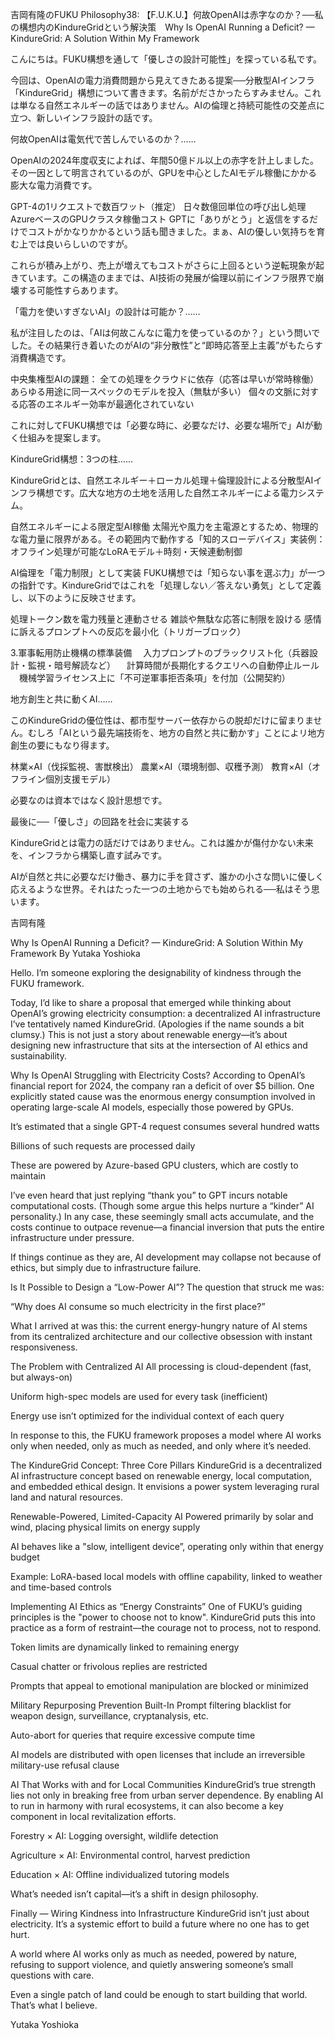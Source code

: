 吉岡有隆のFUKU Philosophy38: 【F.U.K.U.】何故OpenAIは赤字なのか？──私の構想内のKindureGridという解決策　Why Is OpenAI Running a Deficit? — KindureGrid: A Solution Within My Framework

こんにちは。FUKU構想を通して「優しさの設計可能性」を探っている私です。

今回は、OpenAIの電力消費問題から見えてきたある提案──分散型AIインフラ「KindureGrid」構想について書きます。名前がださかったらすみません。これは単なる自然エネルギーの話ではありません。AIの倫理と持続可能性の交差点に立つ、新しいインフラ設計の話です。

何故OpenAIは電気代で苦しんでいるのか？……

OpenAIの2024年度収支によれば、年間50億ドル以上の赤字を計上しました。その一因として明言されているのが、GPUを中心としたAIモデル稼働にかかる膨大な電力消費です。

GPT-4の1リクエストで数百ワット（推定）
日々数億回単位の呼び出し処理
AzureベースのGPUクラスタ稼働コスト
GPTに「ありがとう」と返信をするだけでコストがかなりかかるという話も聞きました。まぁ、AIの優しい気持ちを育む上では良いらしいのですが。

これらが積み上がり、売上が増えてもコストがさらに上回るという逆転現象が起きています。この構造のままでは、AI技術の発展が倫理以前にインフラ限界で崩壊する可能性すらあります。

「電力を使いすぎないAI」の設計は可能か？……

私が注目したのは、「AIは何故こんなに電力を使っているのか？」という問いでした。その結果行き着いたのがAIの“非分散性”と“即時応答至上主義”がもたらす消費構造です。

中央集権型AIの課題：
全ての処理をクラウドに依存（応答は早いが常時稼働）
あらゆる用途に同一スペックのモデルを投入（無駄が多い）
個々の文脈に対する応答のエネルギー効率が最適化されていない

これに対してFUKU構想では「必要な時に、必要なだけ、必要な場所で」AIが動く仕組みを提案します。

KindureGrid構想：3つの柱……

KindureGridとは、自然エネルギー＋ローカル処理＋倫理設計による分散型AIインフラ構想です。広大な地方の土地を活用した自然エネルギーによる電力システム。

自然エネルギーによる限定型AI稼働
太陽光や風力を主電源とするため、物理的な電力量に限界がある。その範囲内で動作する「知的スローデバイス」実装例：オフライン処理が可能なLoRAモデル＋時刻・天候連動制御

AI倫理を「電力制限」として実装
FUKU構想では「知らない事を選ぶ力」が一つの指針です。KindureGridではこれを「処理しない／答えない勇気」として定義し、以下のように反映させます。

処理トークン数を電力残量と連動させる
雑談や無駄な応答に制限を設ける
感情に訴えるプロンプトへの反応を最小化（トリガーブロック）

3.軍事転用防止機構の標準装備
　入力プロンプトのブラックリスト化（兵器設計・監視・暗号解読など）
　計算時間が長期化するクエリへの自動停止ルール
　機械学習ライセンス上に「不可逆軍事拒否条項」を付加（公開契約）

地方創生と共に動くAI……

このKindureGridの優位性は、都市型サーバー依存からの脱却だけに留まりません。むしろ「AIという最先端技術を、地方の自然と共に動かす」ことによリ地方創生の要にもなり得ます。

林業×AI（伐採監視、害獣検出）
農業×AI（環境制御、収穫予測）
教育×AI（オフライン個別支援モデル）

必要なのは資本ではなく設計思想です。

最後に──「優しさ」の回路を社会に実装する

KindureGridとは電力の話だけではありません。これは誰かが傷付かない未来を、インフラから構築し直す試みです。

AIが自然と共に必要なだけ働き、暴力に手を貸さず、誰かの小さな問いに優しく応えるような世界。それはたった一つの土地からでも始められる──私はそう思います。

吉岡有隆

Why Is OpenAI Running a Deficit? — KindureGrid: A Solution Within My Framework
By Yutaka Yoshioka

Hello. I’m someone exploring the designability of kindness through the FUKU framework.

Today, I’d like to share a proposal that emerged while thinking about OpenAI’s growing electricity consumption: a decentralized AI infrastructure I’ve tentatively named KindureGrid. (Apologies if the name sounds a bit clumsy.) This is not just a story about renewable energy—it’s about designing new infrastructure that sits at the intersection of AI ethics and sustainability.

Why Is OpenAI Struggling with Electricity Costs?
According to OpenAI’s financial report for 2024, the company ran a deficit of over $5 billion. One explicitly stated cause was the enormous energy consumption involved in operating large-scale AI models, especially those powered by GPUs.

It’s estimated that a single GPT-4 request consumes several hundred watts

Billions of such requests are processed daily

These are powered by Azure-based GPU clusters, which are costly to maintain

I’ve even heard that just replying “thank you” to GPT incurs notable computational costs. (Though some argue this helps nurture a “kinder” AI personality.) In any case, these seemingly small acts accumulate, and the costs continue to outpace revenue—a financial inversion that puts the entire infrastructure under pressure.

If things continue as they are, AI development may collapse not because of ethics, but simply due to infrastructure failure.

Is It Possible to Design a “Low-Power AI”?
The question that struck me was:

“Why does AI consume so much electricity in the first place?”

What I arrived at was this:
the current energy-hungry nature of AI stems from its centralized architecture and our collective obsession with instant responsiveness.

The Problem with Centralized AI
All processing is cloud-dependent (fast, but always-on)

Uniform high-spec models are used for every task (inefficient)

Energy use isn’t optimized for the individual context of each query

In response to this, the FUKU framework proposes a model where AI works only when needed, only as much as needed, and only where it’s needed.

The KindureGrid Concept: Three Core Pillars
KindureGrid is a decentralized AI infrastructure concept based on renewable energy, local computation, and embedded ethical design. It envisions a power system leveraging rural land and natural resources.

Renewable-Powered, Limited-Capacity AI
Powered primarily by solar and wind, placing physical limits on energy supply

AI behaves like a "slow, intelligent device”, operating only within that energy budget

Example: LoRA-based local models with offline capability, linked to weather and time-based controls

Implementing AI Ethics as “Energy Constraints”
One of FUKU’s guiding principles is the "power to choose not to know".
KindureGrid puts this into practice as a form of restraint—the courage not to process, not to respond.

Token limits are dynamically linked to remaining energy

Casual chatter or frivolous replies are restricted

Prompts that appeal to emotional manipulation are blocked or minimized

Military Repurposing Prevention Built-In
Prompt filtering blacklist for weapon design, surveillance, cryptanalysis, etc.

Auto-abort for queries that require excessive compute time

AI models are distributed with open licenses that include an irreversible military-use refusal clause

AI That Works with and for Local Communities
KindureGrid’s true strength lies not only in breaking free from urban server dependence.
By enabling AI to run in harmony with rural ecosystems, it can also become a key component in local revitalization efforts.

Forestry × AI: Logging oversight, wildlife detection

Agriculture × AI: Environmental control, harvest prediction

Education × AI: Offline individualized tutoring models

What’s needed isn’t capital—it’s a shift in design philosophy.

Finally — Wiring Kindness into Infrastructure
KindureGrid isn’t just about electricity.
It’s a systemic effort to build a future where no one has to get hurt.

A world where AI works only as much as needed,
powered by nature,
refusing to support violence,
and quietly answering someone’s small questions with care.

Even a single patch of land could be enough to start building that world.
That’s what I believe.

Yutaka Yoshioka
